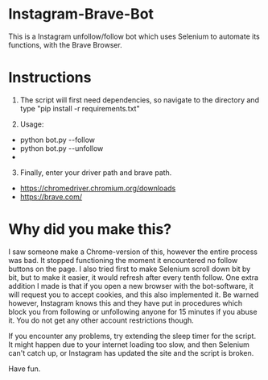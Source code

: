 # Instagram-Brave-Bot
This is a Instagram unfollow/follow bot which uses Selenium to automate its functions, with the Brave Browser.

# Instructions
1. The script will first need dependencies, so navigate to the directory and type "pip install -r requirements.txt"

2. Usage: 
- python bot.py --follow
- python bot.py --unfollow
- 
3. Finally, enter your driver path and brave path.
- https://chromedriver.chromium.org/downloads
- https://brave.com/

# Why did you make this?
I saw someone make a Chrome-version of this, however the entire process was bad. It stopped functioning the moment it encountered no follow buttons on the page. I also tried first to make Selenium scroll down bit by bit, but to make it easier, it would refresh after every tenth follow. One extra addition I made is that if you open a new browser with the bot-software, it will request you to accept cookies, and this also implemented it. Be warned however, Instagram knows this and they have put in procedures which block you from following or unfollowing anyone for 15 minutes if you abuse it. You do not get any other account restrictions though.

If you encounter any problems, try extending the sleep timer for the script. It might happen due to your internet loading too slow, and then Selenium can't catch up, or Instagram has updated the site and the script is broken.

Have fun.
